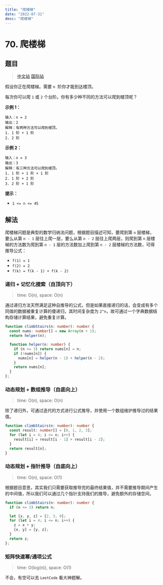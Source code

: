 ```yaml
---
title: "爬楼梯"
date: "2022-07-31"
desc: "爬楼梯"
---
```


# 70. 爬楼梯

## 题目

> [中文站](https://leetcode-cn.com/problems/climbing-stairs/) [国际站](https://leetcode.com/problems/climbing-stairs/)

假设你正在爬楼梯。需要 `n`  阶你才能到达楼顶。

每次你可以爬 `1` 或 `2` 个台阶。你有多少种不同的方法可以爬到楼顶呢？

**示例 1：**

```
输入：n = 2
输出：2
解释：有两种方法可以爬到楼顶。
1. 1 阶 + 1 阶
2. 2 阶
```

**示例 2：**

```
输入：n = 3
输出：3
解释：有三种方法可以爬到楼顶。
1. 1 阶 + 1 阶 + 1 阶
2. 1 阶 + 2 阶
3. 2 阶 + 1 阶
```

**提示：**

- `1 <= n <= 45`

## 解法

爬楼梯问题是典型的数学归纳法问题，根据题目描述可知，要爬到第 `n` 层楼梯，要么从第 `n - 1` 层往上爬一层，要么从第 `n - 2` 层往上爬两层，则爬到第 `n` 层楼梯的方法数为爬到第 `n - 1` 层的方法数加上爬到第 `n - 2` 层楼梯的方法数，可得推导公式：

- `f(1) = 1`
- `f(2) = 2`
- `f(k) = f(k - 1) + f(k - 2)`

### 递归 + 记忆化搜索（自顶向下）

> time: O(n), space: O(n)

通过递归方法天然满足这种自推导的公式，但是如果直接递归的话，会变成有多个同值的数据被重复计算的傻递归，其时间复杂度为 `2^n`，故可通过一个字典数据结构存储计算结果，避免重复计算。

```typescript
function climbStairs(n: number): number {
  const nums: number[] = new Array(n + 1);
  return helper(n);

  function helper(n: number) {
    if (n <= 3) return nums[n] = n;
    if (!nums[n]) {
      nums[n] = helper(n - 1) + helper(n - 2);
    }
    return nums[n];
  }
};
```

### 动态规划 + 数组推导（自底向上）

> time: O(n), space: O(n)

除了递归外，可通过迭代的方式进行公式推导，并使用一个数组维护推导过的结果值。

```typescript
function climbStairs(n: number): number {
  const result: number[] = [0, 1, 2, 3];
  for (let i = 4; i <= n; i++) {
    result[i] = result[i - 1] + result[i - 2];
  }
  return result[n];
}
```

### 动态规划 + 指针推导（自底向上）

> time: O(n), space: O(1)

根据题目意思，其实我们只需要获取推导完的最终结果值，并不需要推导期间产生的中间值，所以我们可以通过几个指针支持我们的推导，避免额外的存储空间。

```typescript
function climbStairs(n: number): number {
  if (n <= 3) return n;

  let [x, y, z] = [2, 3, 0];
  for (let i = 4; i <= n; i++) {
    z = x + y;
    [x, y] = [y, z];
  }
  return z;
};
```

### 矩阵快速幂/通项公式

> time: O(log(n)), space: O(1)

不会，有空可以去 `LeetCode` 看大神题解。